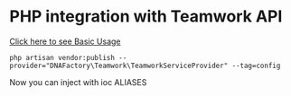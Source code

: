 # PHP integration with Teamwork API

[Click here to see Basic Usage](https://github.com/danielrussob/teamwork-api)

`php artisan vendor:publish --provider="DNAFactory\Teamwork\TeamworkServiceProvider" --tag=config`  

Now you can inject with ioc ALIASES